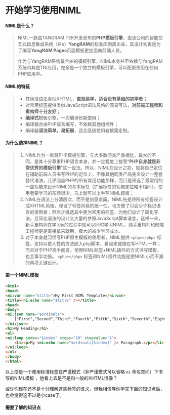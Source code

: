 # 开始学习使用NIML

#### **NIML是什么？**

> NIML一款由TANGRAM TEK开发发布的**PHP模板引擎**，由该公司的智能交互式信息集成系统（I4s）**YangRAM**的标准库剥离出来，其设计初衷是为了编写**YangRAM Pages**页面模板更加面向前端人员。
>
> 作为与YangRAM系统最合拍的模板引擎，NIML本身并不依赖与YangRAM系统和其他TNI应用，完全是一个独立的模板引擎，可以配置使用在任何PHP应用中。



#### **NIML的特征**

> - 其标准语法类似XHTML，**直观易学，适合没有基础的初学者；**
> - 对常用标签提供类似JavaScript语法风格的简易写法，**对前端工程师和重构师十分友好；**
> - **编译式**模板引擎，一次编译长期使用；
> - 编译器亦由PHP语言编写，不依赖其他组控件；
> - 编译器**语法简单，易拓展**，适合高级使用者按需定制。



#### **为什么选择NIML？**

> 1. NIML作为一款轻PHP模板引擎，与大多数同类产品相比，最大的不同，是其十分尊重PHP语言本身，并一定程度上接受“**PHP自身就是非常优秀的模板引擎**”这一说法。所以，NIML在设计之初，就将自己定位在辅助前端人员书写PHP的定位上，不像其他同类产品完全设计一整套替代语法，几乎涵盖PHP的所有常用功能那样，而只是筛选了最常用的一些功能来设计NIML的基本标签（扩展标签的功能定位略不相同），使用者要学习的东西很少，马上就可以上手写NIML模板；
> 2. NIML在语法上分清层次，而不是刻意求简。NIML先是将所有标签设计成XHTML风格，保证了标签风格的统一性，也方便了只会少许标记语言的使用者；然后才挑选其中更为常用的标签，为他们设计了简化写法，且简化语法的设计又大量的参照JavaScript脚本语言，这样一来，新手重构师在学习js的过程中就可以同时学习NIML，熟手重构师和前端工程师更是直接拿来就用，极大的减少学习成本。
> 3. 对于本身就习惯写PHP原生模板的使用者，NIML提供 `<php></php>` 标签，支持以更人性的方法嵌入php脚本，看起来就跟在写HTML一样；而且对于PHP高手而言，使用NIML标签+NIML插件的方式书写模板，也会事半功倍。 `<php></php>` 标签和NIML插件功能是使NIML小而不漏的两项关键设计。



#### **第一个NIML模板**

```html
<html>
<head>
<ni:var name="$title">My First NIML Template</ni:var>
<title><ni:echo name="$title" /></title>
<head>
<body>
<ni:json name="$ordinals">
  	["First","Second","Third","Fourth","Fifth","Sixth","Seventh","Eighth","Ninth","Tenth"]
</ni:json>
<h1>My Heading</h1>
<ul>
<ni:loop index="$index" steps="10" stepvalue="1">
	<li><p>My <ni:echo name="$ordinals[$index]" /> Paragraph.</p></li>
</ni:loop>
</ul>
</body>
</html>
```
以上便是一个使用标准标签在严谨模式（非严谨模式可以省略 `ni` 命名空间）下书写的NIML模板 ，他看上去是不是和一般的XHTML很像？

或许你现在还不是十分理解这些标签的含义，但我相信等你学完下面的知识点后，也会觉得这不过是小case了。



#### **需要了解的知识点**
